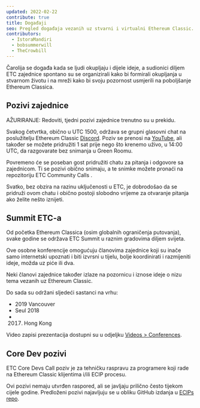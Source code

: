 ```yaml
---
updated: 2022-02-22
contribute: true
title: Događaji
seo: Pregled događaja vezanih uz stvarni i virtualni Ethereum Classic. ETC Summit i tjedni Community Call dobrodošli su svima!
contributors:
  - IstoraMandiri
  - bobsummerwill
  - TheCrowbill
---
```


Čarolija se događa kada se ljudi okupljaju i dijele ideje, a sudionici diljem ETC zajednice spontano su se organizirali kako bi formirali okupljanja u stvarnom životu i na mreži kako bi svoju pozornost usmjerili na poboljšanje Ethereum Classica.

## Pozivi zajednice

AŽURIRANJE: Redoviti, tjedni pozivi zajednice trenutno su u prekidu.

Svakog četvrtka, obično u UTC 1500, održava se grupni glasovni chat na poslužitelju Ethereum Classic [Discord](https://ethereumclassic.org/discord). Poziv se prenosi na [YouTube](https://www.youtube.com/channel/UCp07VPnC1ejyAp5gMvvA4dw/videos), ali također se možete pridružiti 1 sat prije nego što krenemo uživo, u 14:00 UTC, da razgovarate bez snimanja u Green Roomu.

Povremeno će se poseban gost pridružiti chatu za pitanja i odgovore sa zajednicom. Ti se pozivi obično snimaju, a te snimke možete pronaći na repozitoriju ETC Community Calls [](https://github.com/ethereumclassic/community-calls).

Svatko, bez obzira na razinu uključenosti u ETC, je dobrodošao da se pridruži ovom chatu i obično postoji slobodno vrijeme za otvaranje pitanja ako želite nešto iznijeti.

## Summit ETC-a

Od početka Ethereum Classica (osim globalnih ograničenja putovanja), svake godine se održava ETC Summit u raznim gradovima diljem svijeta.

Ove osobne konferencije omogućuju članovima zajednice koji su inače samo internetski upoznati i biti izvrsni u tijelu, bolje koordinirati i razmijeniti ideje, možda uz piće ili dva.

Neki članovi zajednice također izlaze na pozornicu i iznose ideje o nizu tema vezanih uz Ethereum Classic.

Do sada su održani sljedeći sastanci na vrhu:

- 2019 Vancouver
- Seul 2018
- 2017. Hong Kong

Video zapisi prezentacija dostupni su u odjeljku [Videos > Conferences](/videos/conferences).

## Core Dev pozivi

ETC Core Devs Call poziv je za tehničku raspravu za programere koji rade na Ethereum Classic klijentima i/ili ECIP procesu.

Ovi pozivi nemaju utvrđen raspored, ali se javljaju prilično često tijekom cijele godine. Predloženi pozivi najavljuju se u obliku GitHub izdanja u [ECIPs repo](https://github.com/ethereumclassic/ECIPs/issues?q=is%3Aissue+Devs+Call).
